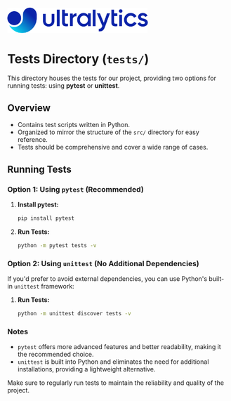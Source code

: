 <br>
<a href="https://www.ultralytics.com/" target="_blank"><img src="https://raw.githubusercontent.com/ultralytics/assets/main/logo/Ultralytics_Logotype_Original.svg" width="320" alt="Ultralytics logo"></a>

# Tests Directory (`tests/`)

This directory houses the tests for our project, providing two options for running tests: using **pytest** or **unittest**.

## Overview

- Contains test scripts written in Python.
- Organized to mirror the structure of the `src/` directory for easy reference.
- Tests should be comprehensive and cover a wide range of cases.

## Running Tests

### Option 1: Using `pytest` (Recommended)

1. **Install pytest:**
   ```bash
   pip install pytest
   ```
2. **Run Tests:**
   ```bash
   python -m pytest tests -v
   ```

### Option 2: Using `unittest` (No Additional Dependencies)

If you'd prefer to avoid external dependencies, you can use Python's built-in `unittest` framework:

1. **Run Tests:**
   ```bash
   python -m unittest discover tests -v
   ```

### Notes
- `pytest` offers more advanced features and better readability, making it the recommended choice.
- `unittest` is built into Python and eliminates the need for additional installations, providing a lightweight alternative.

Make sure to regularly run tests to maintain the reliability and quality of the project.


